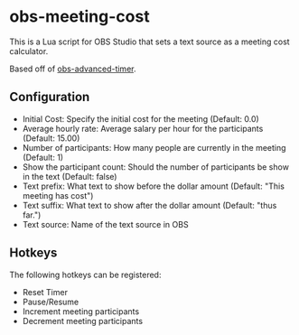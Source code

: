 # obs-meeting-cost
This is a Lua script for OBS Studio that sets a text source as a meeting cost calculator.

Based off of [obs-advanced-timer](https://github.com/cg2121/obs-advanced-timer).

## Configuration
* Initial Cost: Specify the initial cost for the meeting (Default: 0.0)
* Average hourly rate: Average salary per hour for the participants (Default: 15.00)
* Number of participants: How many people are currently in the meeting (Default: 1)
* Show the participant count: Should the number of participants be show in the text (Default: false)
* Text prefix: What text to show before the dollar amount (Default: "This meeting has cost") 
* Text suffix: What text to show after the dollar amount (Default: "thus far.")
* Text source: Name of the text source in OBS

## Hotkeys
The following hotkeys can be registered:
* Reset Timer
* Pause/Resume
* Increment meeting participants
* Decrement meeting participants
